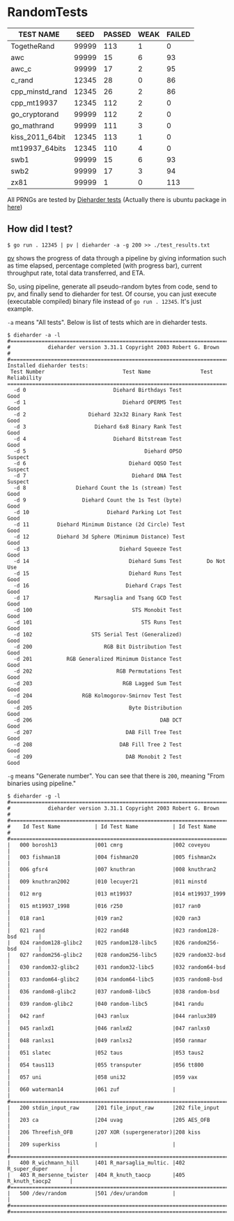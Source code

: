 # RandomTests

|       TEST NAME |       SEED |     PASSED |       WEAK |     FAILED |
|-----------------|------------|------------|------------|------------|
|     TogetheRand |      99999 |        113 |          1 |          0 |
|             awc |      99999 |         15 |          6 |         93 |
|           awc_c |      99999 |         17 |          2 |         95 |
|          c_rand |      12345 |         28 |          0 |         86 |
| cpp_minstd_rand |      12345 |         26 |          2 |         86 |
|     cpp_mt19937 |      12345 |        112 |          2 |          0 |
|   go_cryptorand |      99999 |        112 |          2 |          0 |
|     go_mathrand |      99999 |        111 |          3 |          0 |
| kiss_2011_64bit |      12345 |        113 |          1 |          0 |
|  mt19937_64bits |      12345 |        110 |          4 |          0 |
|            swb1 |      99999 |         15 |          6 |         93 |
|            swb2 |      99999 |         17 |          3 |         94 |
|            zx81 |      99999 |          1 |          0 |        113 |

All PRNGs are tested by [Dieharder tests](https://webhome.phy.duke.edu/~rgb/General/dieharder.php) (Actually there is ubuntu package in [here](https://linux.die.net/man/1/dieharder))

## How did I test?

```
$ go run . 12345 | pv | dieharder -a -g 200 >> ./test_results.txt
```

[pv](http://manpages.ubuntu.com/manpages/focal/man1/pv.1.html) shows  the  progress  of  data  through  a pipeline by giving information such as time elapsed, percentage completed (with progress bar), current throughput rate, total data transferred, and ETA.

So, using pipeline, generate all pseudo-random bytes from code, send to pv, and finally send to dieharder for test. Of course, you can just execute (executable compiled) binary file instead of ```go run . 12345```. It's just example.

```-a``` means "All tests". Below is list of tests which are in dieharder tests.

```
$ dieharder -a -l
#=============================================================================#
#            dieharder version 3.31.1 Copyright 2003 Robert G. Brown          #
#=============================================================================#
Installed dieharder tests:
 Test Number                         Test Name                Test Reliability
===============================================================================
  -d 0                            Diehard Birthdays Test              Good
  -d 1                               Diehard OPERM5 Test              Good
  -d 2                    Diehard 32x32 Binary Rank Test              Good
  -d 3                      Diehard 6x8 Binary Rank Test              Good
  -d 4                            Diehard Bitstream Test              Good
  -d 5                                      Diehard OPSO           Suspect
  -d 6                                 Diehard OQSO Test           Suspect
  -d 7                                  Diehard DNA Test           Suspect
  -d 8                Diehard Count the 1s (stream) Test              Good
  -d 9                  Diehard Count the 1s Test (byte)              Good
  -d 10                         Diehard Parking Lot Test              Good
  -d 11         Diehard Minimum Distance (2d Circle) Test             Good
  -d 12         Diehard 3d Sphere (Minimum Distance) Test             Good
  -d 13                             Diehard Squeeze Test              Good
  -d 14                                Diehard Sums Test        Do Not Use
  -d 15                                Diehard Runs Test              Good
  -d 16                               Diehard Craps Test              Good
  -d 17                     Marsaglia and Tsang GCD Test              Good
  -d 100                                STS Monobit Test              Good
  -d 101                                   STS Runs Test              Good
  -d 102                   STS Serial Test (Generalized)              Good
  -d 200                       RGB Bit Distribution Test              Good
  -d 201           RGB Generalized Minimum Distance Test              Good
  -d 202                           RGB Permutations Test              Good
  -d 203                             RGB Lagged Sum Test              Good
  -d 204                RGB Kolmogorov-Smirnov Test Test              Good
  -d 205                               Byte Distribution              Good
  -d 206                                         DAB DCT              Good
  -d 207                              DAB Fill Tree Test              Good
  -d 208                            DAB Fill Tree 2 Test              Good
  -d 209                              DAB Monobit 2 Test              Good
```

```-g``` means "Generate number". You can see that there is ```200```, meaning "From binaries using pipeline."

```
$ dieharder -g -l
#=============================================================================#
#            dieharder version 3.31.1 Copyright 2003 Robert G. Brown          #
#=============================================================================#
#    Id Test Name           | Id Test Name           | Id Test Name           #
#=============================================================================#
|   000 borosh13            |001 cmrg                |002 coveyou             |
|   003 fishman18           |004 fishman20           |005 fishman2x           |
|   006 gfsr4               |007 knuthran            |008 knuthran2           |
|   009 knuthran2002        |010 lecuyer21           |011 minstd              |
|   012 mrg                 |013 mt19937             |014 mt19937_1999        |
|   015 mt19937_1998        |016 r250                |017 ran0                |
|   018 ran1                |019 ran2                |020 ran3                |
|   021 rand                |022 rand48              |023 random128-bsd       |
|   024 random128-glibc2    |025 random128-libc5     |026 random256-bsd       |
|   027 random256-glibc2    |028 random256-libc5     |029 random32-bsd        |
|   030 random32-glibc2     |031 random32-libc5      |032 random64-bsd        |
|   033 random64-glibc2     |034 random64-libc5      |035 random8-bsd         |
|   036 random8-glibc2      |037 random8-libc5       |038 random-bsd          |
|   039 random-glibc2       |040 random-libc5        |041 randu               |
|   042 ranf                |043 ranlux              |044 ranlux389           |
|   045 ranlxd1             |046 ranlxd2             |047 ranlxs0             |
|   048 ranlxs1             |049 ranlxs2             |050 ranmar              |
|   051 slatec              |052 taus                |053 taus2               |
|   054 taus113             |055 transputer          |056 tt800               |
|   057 uni                 |058 uni32               |059 vax                 |
|   060 waterman14          |061 zuf                 |                        |
#=============================================================================#
|   200 stdin_input_raw     |201 file_input_raw      |202 file_input          |
|   203 ca                  |204 uvag                |205 AES_OFB             |
|   206 Threefish_OFB       |207 XOR (supergenerator)|208 kiss                |
|   209 superkiss           |                        |                        |
#=============================================================================#
|   400 R_wichmann_hill     |401 R_marsaglia_multic. |402 R_super_duper       |
|   403 R_mersenne_twister  |404 R_knuth_taocp       |405 R_knuth_taocp2      |
#=============================================================================#
|   500 /dev/random         |501 /dev/urandom        |                        |
#=============================================================================#
#=============================================================================#
```